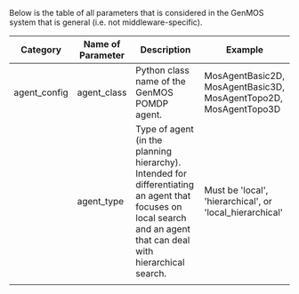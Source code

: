 Below is the table of all parameters that is considered in the GenMOS system
that is general (i.e. not middleware-specific).

| **Category** | **Name of Parameter** | **Description**                                                                                                                                                    | **Example**                                                      |
|--------------|-----------------------|--------------------------------------------------------------------------------------------------------------------------------------------------------------------|------------------------------------------------------------------|
| agent_config | agent_class           | Python class name of the GenMOS POMDP agent.                                                                                                                       | MosAgentBasic2D, MosAgentBasic3D, MosAgentTopo2D, MosAgentTopo3D |
|              | agent_type            | Type of agent (in the planning hierarchy). Intended for differentiating an agent that focuses on local search and an agent that can deal with hierarchical search. | Must be 'local', 'hierarchical', or 'local_hierarchical'         |
|              |                       |                                                                                                                                                                    |                                                                  |
